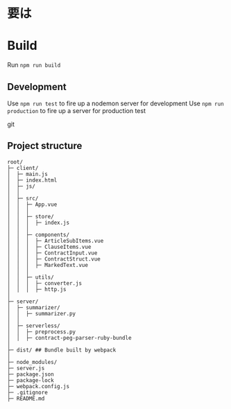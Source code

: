 # 要は

# Build 
Run `npm run build`

## Development
Use `npm run test` to fire up a nodemon server for development
Use `npm run production` to fire up a server for production test

git 

## Project structure
```
root/
├─ client/
│  ├─ main.js
│  ├─ index.html
│  ├─ js/
│  │
│  ├─ src/
│  │  ├─ App.vue
│  │  │
│  │  ├─ store/
│  │  │  ├─ index.js
│  │  │
│  │  ├─ components/
│  │  │  ├─ ArticleSubItems.vue
│  │  │  ├─ ClauseItems.vue
│  │  │  ├─ ContractInput.vue
│  │  │  ├─ ContractStruct.vue
│  │  │  ├─ MarkedText.vue
│  │  │
│  │  ├─ utils/
│  │  │  ├─ converter.js
│  │  │  ├─ http.js
│
├─ server/
│  ├─ summarizer/
│  │  ├─ summarizer.py
│  │
│  ├─ serverless/
│  │  ├─ preprocess.py
│  │  ├─ contract-peg-parser-ruby-bundle
│
├─ dist/ ## Bundle built by webpack
│
├─ node_modules/
├─ server.js
├─ package.json
├─ package-lock
├─ webpack.config.js
├─ .gitignore
├─ README.md
```
